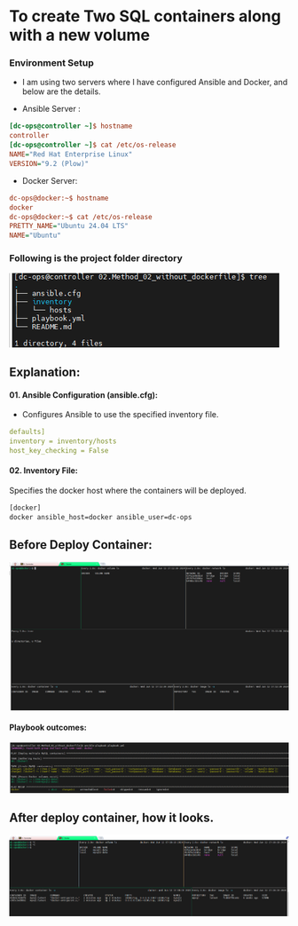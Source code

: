 # To create Two SQL containers along with a new volume

### Environment Setup
- I am using two servers where I have configured Ansible and Docker, and below are the details.

- Ansible Server :

```ini
[dc-ops@controller ~]$ hostname
controller
[dc-ops@controller ~]$ cat /etc/os-release
NAME="Red Hat Enterprise Linux"
VERSION="9.2 (Plow)"
```

- Docker Server:

```ini
dc-ops@docker:~$ hostname
docker
dc-ops@docker:~$ cat /etc/os-release
PRETTY_NAME="Ubuntu 24.04 LTS"
NAME="Ubuntu"
```
### Following is the project folder directory
 ![alt text](image.png)

## Explanation:

#### 01. Ansible Configuration (ansible.cfg):

- Configures Ansible to use the specified inventory file.
```yml
defaults]
inventory = inventory/hosts
host_key_checking = False
```
#### 02. Inventory File:
Specifies the docker host where the containers will be deployed.
```bash
[docker] 
docker ansible_host=docker ansible_user=dc-ops
```
## Before Deploy Container:
![alt text](image-1.png)

#### Playbook outcomes:
![alt text](image-2.png)

## After deploy container, how it looks.
![alt text](image-3.png)
